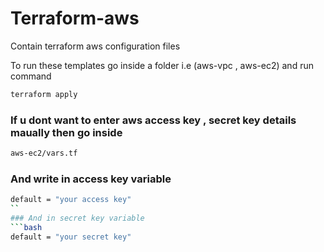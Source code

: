 # Terraform-aws
Contain terraform aws configuration files

To run these templates go inside a folder i.e (aws-vpc , aws-ec2) and run command

```bash
terraform apply
```

### If u dont want to enter aws access key , secret key details maually then go inside 
```bash
aws-ec2/vars.tf
```
### And write in access key variable 
```bash
default = "your access key"
``
### And in secret key variable 
```bash
default = "your secret key"
```
